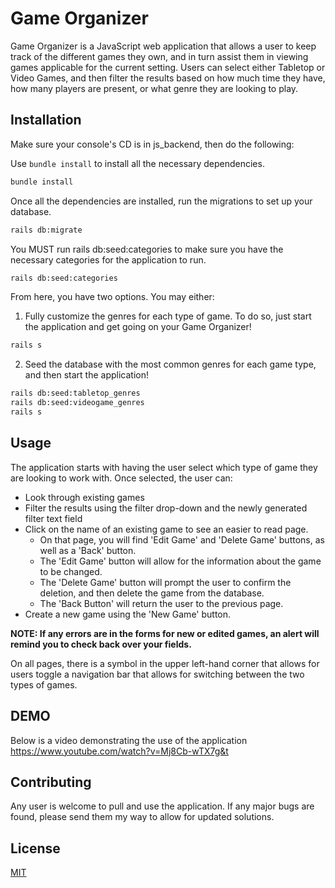 # Game Organizer

Game Organizer is a JavaScript web application that allows a user to keep track of the different games they own, and in turn assist them in viewing games applicable for the current setting. Users can select either Tabletop or Video Games, and then filter the results based on how much time they have, how many players are present, or what genre they are looking to play.

## Installation

Make sure your console's CD is in js_backend, then do the following:

Use `bundle install` to install all the necessary dependencies.

```bash
bundle install
```

Once all the dependencies are installed, run the migrations to set up your database.

```bash
rails db:migrate
```

You MUST run rails db:seed:categories to make sure you have the necessary categories for the application to run.

```bash
rails db:seed:categories
```

From here, you have two options. You may either:
1) Fully customize the genres for each type of game. To do so, just start the application and get going on your Game Organizer!

```bash
rails s
```

2) Seed the database with the most common genres for each game type, and then start the application!

```bash
rails db:seed:tabletop_genres
rails db:seed:videogame_genres
rails s
```

## Usage

The application starts with having the user select which type of game they are looking to work with.
Once selected, the user can:

- Look through existing games
- Filter the results using the filter drop-down and the newly generated filter text field
- Click on the name of an existing game to see an easier to read page.
    - On that page, you will find 'Edit Game' and 'Delete Game' buttons, as well as a 'Back' button.
    - The 'Edit Game' button will allow for the information about the game to be changed.
    - The 'Delete Game' button will prompt the user to confirm the deletion, and then delete the game from the database.
    - The 'Back Button' will return the user to the previous page.
- Create a new game using the 'New Game' button.

**NOTE: If any errors are in the forms for new or edited games, an alert will remind you to check back over your fields.**

On all pages, there is a symbol in the upper left-hand corner that allows for users toggle a navigation bar that allows for switching between the two types of games.

## DEMO

Below is a video demonstrating the use of the application
https://www.youtube.com/watch?v=Mj8Cb-wTX7g&t

## Contributing

Any user is welcome to pull and use the application. If any major bugs are found, please send them my way to allow for updated solutions.

## License
[MIT](https://choosealicense.com/licenses/mit/)
